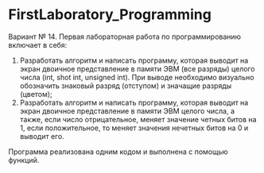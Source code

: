# FirstLaboratory_Programming
Вариант № 14.
Первая лабораторная работа по программированию включает в себя:
1.	Разработать алгоритм и написать программу, которая выводит на экран двоичное представление в памяти ЭВМ (все разряды) целого числа (int, shot int, unsigned int). При выводе необходимо визуально обозначить знаковый разряд (отступом) и значащие разряды (цветом);
2.	Разработать алгоритм и написать программу, которая выводит на экран двоичное представление в памяти ЭВМ целого числа, а также, если число отрицательное, меняет значение четных битов на 1, если положительное, то меняет значения нечетных битов на 0 и выводит его.

Программа реализована одним кодом и выполнена с помощью функций.
